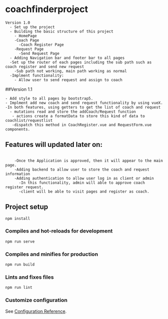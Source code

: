 # coachfinderproject
```
Version 1.0
  - Set up the project
  - Building the basic structure of this project
    - HomePage
    -Coach Page
      -Coach Register Page
    -Request Page
      -Send Request Page
  - Adding Navigation bar and footer bar to all pages
  -Set up the router of each pages including the sub path such as coach register and send new request
    -Sub path not working, main path working as normal
  -Implment functionality:
    - Allow user to send request and assign to coach 
```
##Version 1.1
```
- Add style to all pages by bootstrap5.
- Implment add new coach and send request functionality by using vueX.
-In both features, using getters to get the list of coach and request
  - mutations read and store the addCoach/Request function
   - actions create a formatData to store this kind of data to coachlist/requestlist
   -dispatch this method in CoachRegister.vue and RequestForm.vue components.
```
## Features will updated later on:
```
    
    -Once the Application is approved, then it will appear to the main page.
    -Adding backend to allow user to store the coach and request information
    -Adding authentication to allow user log in as client or admin
      -In this functionality, admin will able to approve coach register request.
      -client will be able to visit pages and register as coach.
```
## Project setup
```
npm install
```

### Compiles and hot-reloads for development
```
npm run serve
```

### Compiles and minifies for production
```
npm run build
```

### Lints and fixes files
```
npm run lint
```

### Customize configuration
See [Configuration Reference](https://cli.vuejs.org/config/).
